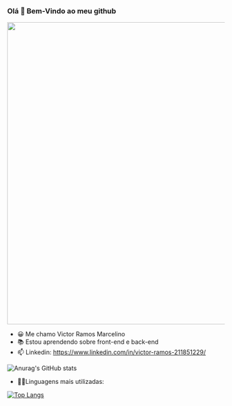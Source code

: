 ### Olá 👋 Bem-Vindo ao meu github

<div align="center">
<img src="https://desblogada.files.wordpress.com/2021/05/kaka-cordovil-java-developer-2.gif" width="700px" />
</div>

- 😀 Me chamo Victor Ramos Marcelino
- 📚 Estou aprendendo sobre front-end e back-end
- 📫 Linkedin: https://www.linkedin.com/in/victor-ramos-211851229/

![Anurag's GitHub stats](https://github-readme-stats.vercel.app/api?username=VictorRMarcelino&show_icons=true&theme=tokyonight)

- 🧑‍💻Linguagens mais utilizadas:

[![Top Langs](https://github-readme-stats.vercel.app/api/top-langs/?username=VictorRMarcelino&layout=compact)](https://github.com/VictorRMarcelino/github-readme-stats)
